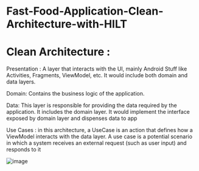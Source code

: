 # Fast-Food-Application-Clean-Architecture-with-HILT

# Clean Architecture :

Presentation : A layer that interacts with the UI, mainly Android Stuff like Activities, Fragments, ViewModel, etc.
                     It would include both domain and data layers.

Domain: Contains the business logic of the application. 

Data: This layer is responsible for providing the data required by the application. 
      It includes the domain layer. It would implement the interface exposed by domain layer and dispenses data to app

Use Cases : in this architecture, a UseCase is an action that defines how a ViewModel interacts with the data layer.
            A use case is a potential scenario in which a system receives an external request (such as user input) and responds to it

![image](https://user-images.githubusercontent.com/47368515/173746594-60a78511-90b2-4fb1-b978-2b835e83f9fe.png)
